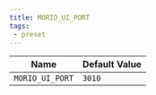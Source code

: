 ```yaml
---
title: MORIO_UI_PORT
tags: 
 - preset
---
```





<!-- MORIO_AUTO_GENERATED_CONTENT_STARTS - Manual changes made below will be overwritten -->
| Name | Default Value |
|------|---------------|
| `MORIO_UI_PORT` | `3010` |
<!-- MORIO_AUTO_GENERATED_CONTENT_ENDS - Manual changes made above will be overwritten -->
